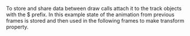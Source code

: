 To store and share data between draw calls attach it to the track objects with the $ prefix. In this example state of the animation from previous frames is stored and then used in the following frames to make transform property.
